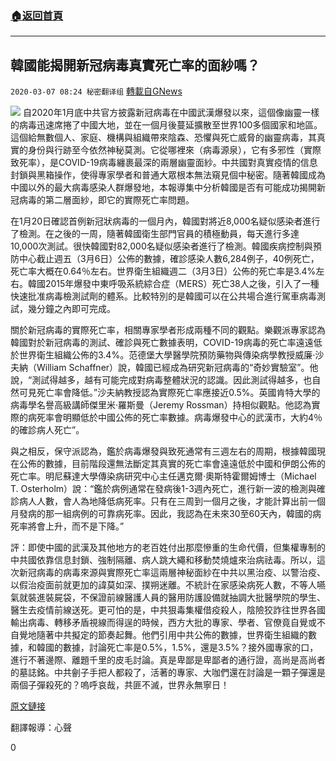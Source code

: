 ###  [:house:返回首頁](https://github.com/ourhimalayas/txt)
---

## 韓國能揭開新冠病毒真實死亡率的面紗嗎？
`2020-03-07 08:24 秘密翻译组` [轉載自GNews](https://gnews.org/zh-hant/132967/)

![](https://s3-ap-northeast-1.amazonaws.com/news.guo.offload.media/wp-content/uploads/2020/03/07082200/2.jpeg)
自2020年1月底中共官方披露新冠病毒在中國武漢爆發以來，這個像幽靈一樣的病毒迅速席捲了中國大地，並在一個月後蔓延擴散至世界100多個國家和地區。這個給無數個人、家庭、機構與組織帶來陰森、恐懼與死亡威脅的幽靈病毒，其真實的身份與行跡至今依然神秘莫測。它從哪裡來（病毒源泉），它有多邪性（實際致死率），是COVID-19病毒纏裹最深的兩層幽靈面紗。中共國對真實疫情的信息封鎖與黑箱操作，使得專家學者和普通大眾根本無法窺見個中秘密。隨著韓國成為中國以外的最大病毒感染人群爆發地，本報導集中分析韓國是否有可能成功揭開新冠病毒的第二層面紗，即它的實際死亡率問題。

在1月20日確認首例新冠狀病毒的一個月內，韓國對將近8,000名疑似感染者進行了檢測。在之後的一周，隨著韓國衛生部門官員的積極動員，每天進行多達10,000次測試。很快韓國對82,000名疑似感染者進行了檢測。韓國疾病控制與預防中心截止週五（3月6日）公佈的數據，確診感染人數6,284例子，40例死亡，死亡率大概在0.64％左右。世界衛生組織週二（3月3日）公佈的死亡率是3.4%左右。韓國2015年爆發中東呼吸系統綜合症（MERS）死亡38人之後，引入了一種快速批准病毒檢測試劑的體系。比較特別的是韓國可以在公共場合進行駕車病毒測試，幾分鐘之內即可完成。

關於新冠病毒的實際死亡率，相關專家學者形成兩種不同的觀點。樂觀派專家認為韓國對於新冠病毒的測試、確診與死亡數據表明，COVID-19病毒的死亡率遠遠低於世界衛生組織公佈的3.4%。范德堡大學醫學院預防藥物與傳染病學教授威廉·沙夫納（William Schaffner）說，韓國已經成為研究新冠病毒的“奇妙實驗室”。他說，“測試得越多，越有可能完成對病毒整體狀況的認識。因此測試得越多，也自然可見死亡率會降低。”沙夫納教授認為實際死亡率應接近0.5%。英國肯特大學的病毒學名譽高級講師傑里米·羅斯曼（Jeremy Rossman）持相似觀點。他認為實際的病死率會明顯低於中國公佈的死亡率數據。病毒爆發中心的武漢市，大約4％的確診病人死亡”。

與之相反，保守派認為，鑑於病毒爆發與致死通常有三週左右的周期，根據韓國現在公佈的數據，目前階段還無法斷定其真實的死亡率會遠遠低於中國和伊朗公佈的死亡率。明尼蘇達大學傳染病研究中心主任邁克爾·奧斯特霍爾姆博士（Michael T. Osterholm）說：“鑑於病例通常在發病後1-3週內死亡，進行新一波的檢測與確診病人人數，會人為地降低病死率。只有在三周到一個月之後，才能計算出前一個月發病的那一組病例的可靠病死率。因此，我認為在未來30至60天內，韓國的病死率將會上升，而不是下降。”

評：即使中國的武漢及其他地方的老百姓付出那麼慘重的生命代價，但集權專制的中共國依靠信息封鎖、強制隔離、病人跳大繩和移動焚燒爐來治病祛毒。所以，這次新冠病毒的病毒來源與實際死亡率這兩層神秘面紗在中共以黑治疫、以警治疫、以假治疫面前就更加的諱莫如深、撲朔迷離。不統計在家感染病死人數，不等人嚥氣就裝進裝屍袋，不保證前線醫護人員的醫用防護設備就抽調大批醫學院的學生、醫生去疫情前線送死。更可怕的是，中共狠毒集權借疫殺人，陰險狡詐往世界各國輸出病毒、轉移矛盾視線而得逞的時候，西方大批的專家、學者、官僚竟自覺或不自覺地隨著中共擬定的節奏起舞。他們引用中共公佈的數據，世界衛生組織的數據，和韓國的數據，討論死亡率是0.5%，1.5%，還是3.5%？接外國專家的口，進行不著邊際、離題千里的皮毛討論。真是卑鄙是卑鄙者的通行證，高尚是高尚者的墓誌銘。中共劊子手把人都殺了，活著的專家、大咖們還在討論是一顆子彈還是兩個子彈殺死的？嗚呼哀哉，共匪不滅，世界永無寧日！

[原文鏈接](https://www.inkstonenews.com/health/south-koreas-aggressive-coronavirus-testing-gives-clues-fatality-rate/article/3073945)

翻譯報導：心聲

0
